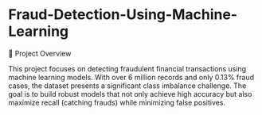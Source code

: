 # Fraud-Detection-Using-Machine-Learning

📌 Project Overview

This project focuses on detecting fraudulent financial transactions using machine learning models. With over 6 million records and only 0.13% fraud cases, the dataset presents a significant class imbalance challenge. The goal is to build robust models that not only achieve high accuracy but also maximize recall (catching frauds) while minimizing false positives.

